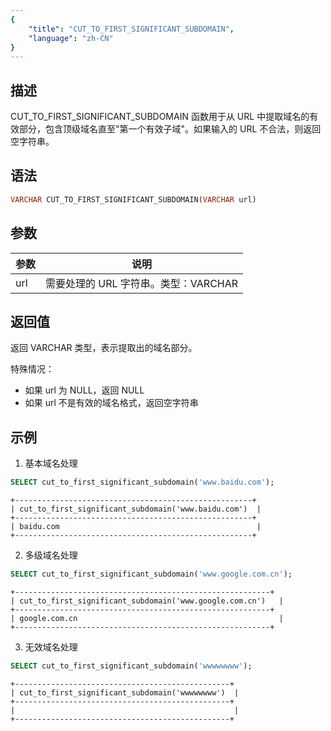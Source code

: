 ```yaml
---
{
    "title": "CUT_TO_FIRST_SIGNIFICANT_SUBDOMAIN",
    "language": "zh-CN"
}
---
```


<!-- 
Licensed to the Apache Software Foundation (ASF) under one
or more contributor license agreements.  See the NOTICE file
distributed with this work for additional information
regarding copyright ownership.  The ASF licenses this file
to you under the Apache License, Version 2.0 (the
"License"); you may not use this file except in compliance
with the License.  You may obtain a copy of the License at

  http://www.apache.org/licenses/LICENSE-2.0

Unless required by applicable law or agreed to in writing,
software distributed under the License is distributed on an
"AS IS" BASIS, WITHOUT WARRANTIES OR CONDITIONS OF ANY
KIND, either express or implied.  See the License for the
specific language governing permissions and limitations
under the License.
-->


## 描述

CUT_TO_FIRST_SIGNIFICANT_SUBDOMAIN 函数用于从 URL 中提取域名的有效部分，包含顶级域名直至"第一个有效子域"。如果输入的 URL 不合法，则返回空字符串。

## 语法

```sql
VARCHAR CUT_TO_FIRST_SIGNIFICANT_SUBDOMAIN(VARCHAR url)
```

## 参数
| 参数 | 说明                                 |
| ---- | ------------------------------------ |
| url  | 需要处理的 URL 字符串。类型：VARCHAR |

## 返回值

返回 VARCHAR 类型，表示提取出的域名部分。

特殊情况：
- 如果 url 为 NULL，返回 NULL
- 如果 url 不是有效的域名格式，返回空字符串

## 示例

1. 基本域名处理
```sql
SELECT cut_to_first_significant_subdomain('www.baidu.com');
```
```text
+-----------------------------------------------------+
| cut_to_first_significant_subdomain('www.baidu.com')  |
+-----------------------------------------------------+
| baidu.com                                            |
+-----------------------------------------------------+
```

2. 多级域名处理
```sql
SELECT cut_to_first_significant_subdomain('www.google.com.cn');
```
```text
+---------------------------------------------------------+
| cut_to_first_significant_subdomain('www.google.com.cn')   |
+---------------------------------------------------------+
| google.com.cn                                             |
+---------------------------------------------------------+
```

3. 无效域名处理
```sql
SELECT cut_to_first_significant_subdomain('wwwwwwww');
```
```text
+------------------------------------------------+
| cut_to_first_significant_subdomain('wwwwwwww')  |
+------------------------------------------------+
|                                                 |
+------------------------------------------------+
```
